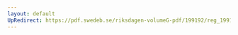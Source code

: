 ```yaml
---
layout: default
UpRedirect: https://pdf.swedeb.se/riksdagen-volumeG-pdf/199192/reg_199192_SoU/reg_199192_SoU_0005.pdf
---
```

